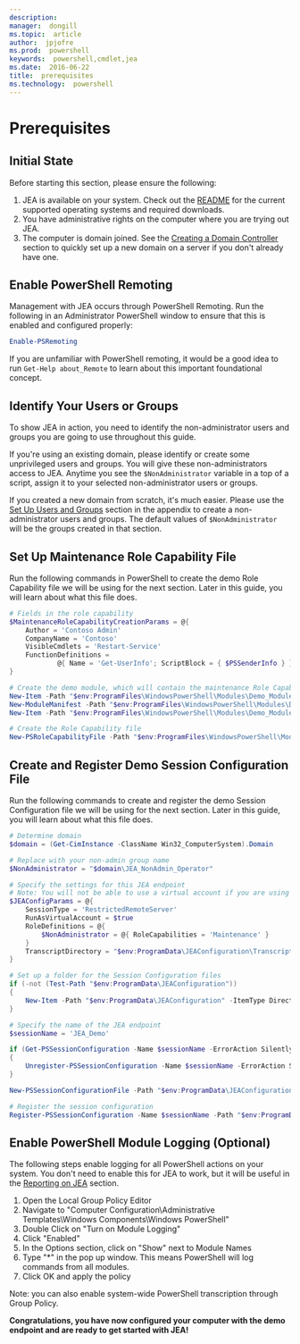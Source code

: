 ```yaml
---
description:  
manager:  dongill
ms.topic:  article
author:  jpjofre
ms.prod:  powershell
keywords:  powershell,cmdlet,jea
ms.date:  2016-06-22
title:  prerequisites
ms.technology:  powershell
---
```


# Prerequisites

## Initial State
Before starting this section, please ensure the following:

1. JEA is available on your system. Check out the [README](./README.md) for the current supported operating systems and required downloads.
2. You have administrative rights on the computer where you are trying out JEA.
3. The computer is domain joined.
See the [Creating a Domain Controller](#creating-a-domain-controller) section to quickly set up a new domain on a server if you don't already have one.

## Enable PowerShell Remoting
Management with JEA occurs through PowerShell Remoting.
Run the following in an Administrator PowerShell window to ensure that this is enabled and configured properly:

```PowerShell
Enable-PSRemoting
```

If you are unfamiliar with PowerShell remoting, it would be a good idea to run `Get-Help about_Remote` to learn about this important foundational concept.

## Identify Your Users or Groups
To show JEA in action, you need to identify the non-administrator users and groups you are going to use throughout this guide.

If you're using an existing domain, please identify or create some unprivileged users and groups.
You will give these non-administrators access to JEA.
Anytime you see the `$NonAdministrator` variable in a top of a script, assign it to your selected non-administrator users or groups.

If you created a new domain from scratch, it's much easier.
Please use the [Set Up Users and Groups](creating-a-domain-controller.md#set-up-users-and-groups) section in the appendix to create a non-administrator users and groups.
The default values of `$NonAdministrator` will be the groups created in that section.

## Set Up Maintenance Role Capability File
Run the following commands in PowerShell to create the demo Role Capability file we will be using for the next section.
Later in this guide, you will learn about what this file does.

```PowerShell
# Fields in the role capability
$MaintenanceRoleCapabilityCreationParams = @{
    Author = 'Contoso Admin'
    CompanyName = 'Contoso'
    VisibleCmdlets = 'Restart-Service'
    FunctionDefinitions =
            @{ Name = 'Get-UserInfo'; ScriptBlock = { $PSSenderInfo } }
}

# Create the demo module, which will contain the maintenance Role Capability File
New-Item -Path "$env:ProgramFiles\WindowsPowerShell\Modules\Demo_Module" -ItemType Directory
New-ModuleManifest -Path "$env:ProgramFiles\WindowsPowerShell\Modules\Demo_Module\Demo_Module.psd1"
New-Item -Path "$env:ProgramFiles\WindowsPowerShell\Modules\Demo_Module\RoleCapabilities" -ItemType Directory

# Create the Role Capability file
New-PSRoleCapabilityFile -Path "$env:ProgramFiles\WindowsPowerShell\Modules\Demo_Module\RoleCapabilities\Maintenance.psrc" @MaintenanceRoleCapabilityCreationParams
```

## Create and Register Demo Session Configuration File
Run the following commands to create and register the demo Session Configuration file we will be using for the next section.
Later in this guide, you will learn about what this file does.

```PowerShell
# Determine domain
$domain = (Get-CimInstance -ClassName Win32_ComputerSystem).Domain

# Replace with your non-admin group name
$NonAdministrator = "$domain\JEA_NonAdmin_Operator"

# Specify the settings for this JEA endpoint
# Note: You will not be able to use a virtual account if you are using WMF 5.0 on Windows 7 or Windows Server 2008 R2
$JEAConfigParams = @{
    SessionType = 'RestrictedRemoteServer'
    RunAsVirtualAccount = $true
    RoleDefinitions = @{
        $NonAdministrator = @{ RoleCapabilities = 'Maintenance' }
    }
    TranscriptDirectory = "$env:ProgramData\JEAConfiguration\Transcripts"
}

# Set up a folder for the Session Configuration files
if (-not (Test-Path "$env:ProgramData\JEAConfiguration"))
{
    New-Item -Path "$env:ProgramData\JEAConfiguration" -ItemType Directory
}

# Specify the name of the JEA endpoint
$sessionName = 'JEA_Demo'

if (Get-PSSessionConfiguration -Name $sessionName -ErrorAction SilentlyContinue)
{
    Unregister-PSSessionConfiguration -Name $sessionName -ErrorAction Stop
}

New-PSSessionConfigurationFile -Path "$env:ProgramData\JEAConfiguration\JEADemo.pssc" @JEAConfigParams

# Register the session configuration
Register-PSSessionConfiguration -Name $sessionName -Path "$env:ProgramData\JEAConfiguration\JEADemo.pssc"
```

## Enable PowerShell Module Logging (Optional)
The following steps enable logging for all PowerShell actions on your system.
You don't need to enable this for JEA to work, but it will be useful in the [Reporting on JEA](reporting-on-jea.md) section.

1. Open the Local Group Policy Editor
2. Navigate to "Computer Configuration\Administrative Templates\Windows Components\Windows PowerShell"
3. Double Click on "Turn on Module Logging"
4. Click "Enabled"
5. In the Options section, click on "Show" next to Module Names
6. Type "\*" in the pop up window. This means PowerShell will log commands from all modules.
7. Click OK and apply the policy

Note: you can also enable system-wide PowerShell transcription through Group Policy.

**Congratulations, you have now configured your computer with the demo endpoint and are ready to get started with JEA!**


